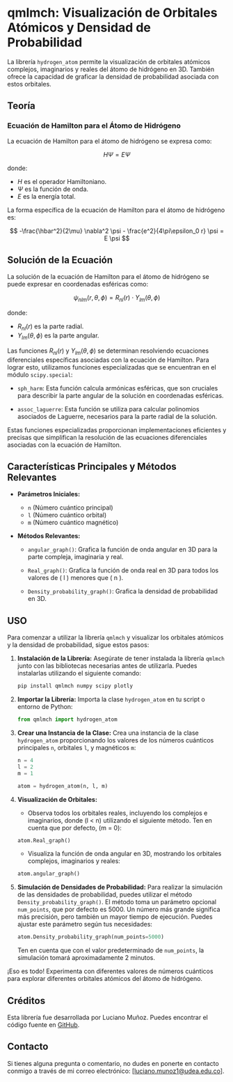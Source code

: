 # qmlmch: Visualización de Orbitales Atómicos y Densidad de Probabilidad

La librería `hydrogen_atom` permite la visualización de orbitales atómicos complejos, imaginarios y reales del átomo de hidrógeno en 3D. También ofrece la capacidad de graficar la densidad de probabilidad asociada con estos orbitales.

## Teoría

### Ecuación de Hamilton para el Átomo de Hidrógeno

La ecuación de Hamilton para el átomo de hidrógeno se expresa como:

$$ H \Psi = E \Psi $$

donde:
- $H$ es el operador Hamiltoniano.
- $\Psi$ es la función de onda.
- $E$ es la energía total.

La forma específica de la ecuación de Hamilton para el átomo de hidrógeno es:

$$ -\frac{\hbar^2}{2\mu} \nabla^2 \psi - \frac{e^2}{4\pi\epsilon_0 r} \psi = E \psi $$

## Solución de la Ecuación

La solución de la ecuación de Hamilton para el átomo de hidrógeno se puede expresar en coordenadas esféricas como:

$$ \psi_{nlm}(r, \theta, \phi) = R_{nl}(r) \cdot Y_{lm}(\theta, \phi) $$

donde:
- $R_{nl}(r)$ es la parte radial.
- $Y_{lm}(\theta, \phi)$ es la parte angular.

Las funciones $R_{nl}(r)$ y $Y_{lm}(\theta, \phi)$ se determinan resolviendo ecuaciones diferenciales específicas asociadas con la ecuación de Hamilton. Para lograr esto, utilizamos funciones especializadas que se encuentran en el módulo `scipy.special`:

- `sph_harm`: Esta función calcula armónicas esféricas, que son cruciales para describir la parte angular de la solución en coordenadas esféricas.
  
- `assoc_laguerre`: Esta función se utiliza para calcular polinomios asociados de Laguerre, necesarios para la parte radial de la solución.

Estas funciones especializadas proporcionan implementaciones eficientes y precisas que simplifican la resolución de las ecuaciones diferenciales asociadas con la ecuación de Hamilton.


## Características Principales y Métodos Relevantes

- **Parámetros Iniciales:**
  - `n` (Número cuántico principal)
  - `l` (Número cuántico orbital)
  - `m` (Número cuántico magnético)

- **Métodos Relevantes:**
    - `angular_graph()`: Grafica la función de onda angular en 3D para la parte compleja, imaginaria y real.

    - `Real_graph()`: Grafica la función de onda real en 3D para todos los valores de \( l \) menores que \( n \).

    - `Density_probability_graph()`: Grafica la densidad de probabilidad en 3D.


## USO

Para comenzar a utilizar la librería `qmlmch` y visualizar los orbitales atómicos y la densidad de probabilidad, sigue estos pasos:

1. **Instalación de la Librería:**
   Asegúrate de tener instalada la librería `qmlmch` junto con las bibliotecas necesarias antes de utilizarla. Puedes instalarlas utilizando el siguiente comando:

    ```bash
    pip install qmlmch numpy scipy plotly
    ```

2. **Importar la Librería:**
   Importa la clase `hydrogen_atom` en tu script o entorno de Python:

    ```python
    from qmlmch import hydrogen_atom
    ```

3. **Crear una Instancia de la Clase:**
   Crea una instancia de la clase `hydrogen_atom` proporcionando los valores de los números cuánticos principales `n`, orbitales `l`, y magnéticos `m`:

    ```python
    n = 4
    l = 2
    m = 1

    atom = hydrogen_atom(n, l, m)
    ```

4. **Visualización de Orbitales:**
   - Observa todos los orbitales reales, incluyendo los complejos e imaginarios, donde \(l < n\) utilizando el siguiente método. Ten en cuenta que por defecto, \(m = 0\):

    ```python
    atom.Real_graph()
    ```
   
   - Visualiza la función de onda angular en 3D, mostrando los orbitales complejos, imaginarios y reales:

    ```python
    atom.angular_graph()
    ```

5. **Simulación de Densidades de Probabilidad:**
   Para realizar la simulación de las densidades de probabilidad, puedes utilizar el método `Density_probability_graph()`. El método toma un parámetro opcional `num_points`, que por defecto es 5000. Un número más grande significa más precisión, pero también un mayor tiempo de ejecución. Puedes ajustar este parámetro según tus necesidades:

    ```python
    atom.Density_probability_graph(num_points=5000)
    ```

   Ten en cuenta que con el valor predeterminado de `num_points`, la simulación tomará aproximadamente 2 minutos.
    
¡Eso es todo! Experimenta con diferentes valores de números cuánticos para explorar diferentes orbitales atómicos del átomo de hidrógeno.


## Créditos

Esta librería fue desarrollada por Luciano Muñoz. Puedes encontrar el código fuente en [GitHub](https://gitlab.com/LucianoMCH/hydrogen_atom).


## Contacto

Si tienes alguna pregunta o comentario, no dudes en ponerte en contacto conmigo a través de mi correo electrónico: [luciano.munoz1@udea.edu.co].

